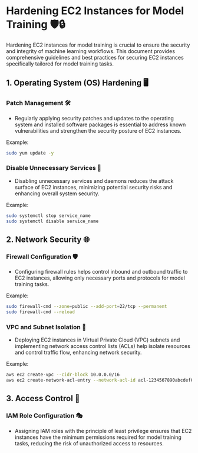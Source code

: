 # Hardening EC2 Instances for Model Training 🛡️🔒

Hardening EC2 instances for model training is crucial to ensure the security and integrity of machine learning workflows. This document provides comprehensive guidelines and best practices for securing EC2 instances specifically tailored for model training tasks.

## 1. Operating System (OS) Hardening 🖥️

### Patch Management 🛠️
- Regularly applying security patches and updates to the operating system and installed software packages is essential to address known vulnerabilities and strengthen the security posture of EC2 instances.

Example:
```bash
sudo yum update -y

```

### Disable Unnecessary Services 🚫

- Disabling unnecessary services and daemons reduces the attack surface of EC2 instances, minimizing potential security risks and enhancing overall system security.

Example:
```bash
sudo systemctl stop service_name
sudo systemctl disable service_name
```

## 2. Network Security 🌐

### Firewall Configuration 🛡️
- Configuring firewall rules helps control inbound and outbound traffic to EC2 instances, allowing only necessary ports and protocols for model training tasks.

Example:
```bash
sudo firewall-cmd --zone=public --add-port=22/tcp --permanent
sudo firewall-cmd --reload
```

### VPC and Subnet Isolation 🧩
- Deploying EC2 instances in Virtual Private Cloud (VPC) subnets and implementing network access control lists (ACLs) help isolate resources and control traffic flow, enhancing network security.

Example:
```bash
aws ec2 create-vpc --cidr-block 10.0.0.0/16
aws ec2 create-network-acl-entry --network-acl-id acl-1234567890abcdef0 --rule-number 100 --protocol 6 --rule-action allow --ingress --cidr-block {YOUR-NETWORK} --port-range From=443,To=443
```

## 3. Access Control 🔑

### IAM Role Configuration 🎭
- Assigning IAM roles with the principle of least privilege ensures that EC2 instances have the minimum permissions required for model training tasks, reducing the risk of unauthorized access to resources.





